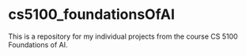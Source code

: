 # cs5100_foundationsOfAI
This is a repository for my individual projects from the course CS 5100 Foundations of AI.
